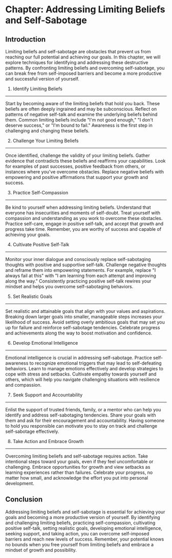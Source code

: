 Chapter: Addressing Limiting Beliefs and Self-Sabotage
======================================================

Introduction
------------

Limiting beliefs and self-sabotage are obstacles that prevent us from reaching our full potential and achieving our goals. In this chapter, we will explore techniques for identifying and addressing these destructive patterns. By confronting limiting beliefs and overcoming self-sabotage, you can break free from self-imposed barriers and become a more productive and successful version of yourself.

1. Identify Limiting Beliefs
----------------------------

Start by becoming aware of the limiting beliefs that hold you back. These beliefs are often deeply ingrained and may be subconscious. Reflect on patterns of negative self-talk and examine the underlying beliefs behind them. Common limiting beliefs include "I'm not good enough," "I don't deserve success," or "I'm bound to fail." Awareness is the first step in challenging and changing these beliefs.

2. Challenge Your Limiting Beliefs
----------------------------------

Once identified, challenge the validity of your limiting beliefs. Gather evidence that contradicts these beliefs and reaffirms your capabilities. Look for examples of past successes, positive feedback from others, or instances where you've overcome obstacles. Replace negative beliefs with empowering and positive affirmations that support your growth and success.

3. Practice Self-Compassion
---------------------------

Be kind to yourself when addressing limiting beliefs. Understand that everyone has insecurities and moments of self-doubt. Treat yourself with compassion and understanding as you work to overcome these obstacles. Practice self-care, engage in positive self-talk, and accept that growth and progress take time. Remember, you are worthy of success and capable of achieving your goals.

4. Cultivate Positive Self-Talk
-------------------------------

Monitor your inner dialogue and consciously replace self-sabotaging thoughts with positive and supportive self-talk. Challenge negative thoughts and reframe them into empowering statements. For example, replace "I always fail at this" with "I am learning from each attempt and improving along the way." Consistently practicing positive self-talk rewires your mindset and helps you overcome self-sabotaging behaviors.

5. Set Realistic Goals
----------------------

Set realistic and attainable goals that align with your values and aspirations. Breaking down larger goals into smaller, manageable steps increases your likelihood of success. Avoid setting overly ambitious goals that may set you up for failure and reinforce self-sabotage tendencies. Celebrate progress and achievements along the way to boost motivation and confidence.

6. Develop Emotional Intelligence
---------------------------------

Emotional intelligence is crucial in addressing self-sabotage. Practice self-awareness to recognize emotional triggers that may lead to self-defeating behaviors. Learn to manage emotions effectively and develop strategies to cope with stress and setbacks. Cultivate empathy towards yourself and others, which will help you navigate challenging situations with resilience and compassion.

7. Seek Support and Accountability
----------------------------------

Enlist the support of trusted friends, family, or a mentor who can help you identify and address self-sabotaging tendencies. Share your goals with them and ask for their encouragement and accountability. Having someone to hold you responsible can motivate you to stay on track and challenge self-sabotage effectively.

8. Take Action and Embrace Growth
---------------------------------

Overcoming limiting beliefs and self-sabotage requires action. Take intentional steps toward your goals, even if they feel uncomfortable or challenging. Embrace opportunities for growth and view setbacks as learning experiences rather than failures. Celebrate your progress, no matter how small, and acknowledge the effort you put into personal development.

Conclusion
----------

Addressing limiting beliefs and self-sabotage is essential for achieving your goals and becoming a more productive version of yourself. By identifying and challenging limiting beliefs, practicing self-compassion, cultivating positive self-talk, setting realistic goals, developing emotional intelligence, seeking support, and taking action, you can overcome self-imposed barriers and reach new levels of success. Remember, your potential knows no bounds when you free yourself from limiting beliefs and embrace a mindset of growth and possibility.
